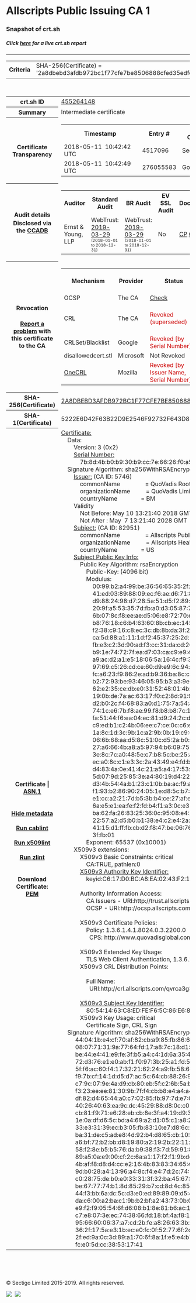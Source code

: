 # Allscripts Public Issuing CA 1
### Snapshot of crt.sh
##### Click [here](https://crt.sh/?q=2A8DBEBD3AFDB972BC1F77CFE7BE8506888CFED35EDFC54CBAA638E3A5AB3EFF) for a live crt.sh report

---
<!DOCTYPE HTML PUBLIC "-//W3C//DTD HTML 4.0 Transitional//EN">
<HTML>

<BODY>

<TABLE>
  <TR>
    <TH class="outer">Criteria</TH>
    <TD class="outer">SHA-256(Certificate) = '2a8dbebd3afdb972bc1f77cfe7be8506888cfed35edfc54cbaa638e3a5ab3eff'</TD>
  </TR>
</TABLE>
<BR>
<TABLE>
  <TR>
    <TH class="outer">crt.sh ID</TH>
    <TD class="outer"><A href="?id=455264148">455264148</A></TD>
  </TR>
  <TR>
    <TH class="outer">Summary</TH>
    <TD class="outer">Intermediate certificate</TD>
  </TR>
  <TR>
    <TH class="outer">Certificate<BR>Transparency</TH>
    <TD class="outer">
<TABLE class="options" style="margin-left:0px">
  <TR>
    <TH>Timestamp</TH>
    <TH>Entry #</TH>
    <TH>Log Operator</TH>
    <TH>Log URL</TH>
  </TR>
  <TR>
    <TD>2018-05-11&nbsp; <FONT class="small">10:42:42 UTC</FONT></TD>
    <TD>4517096</TD>
    <TD>Sectigo</TD>
    <TD>https://dodo.ct.comodo.com</TD>
  </TR>
  <TR>
    <TD>2018-05-11&nbsp; <FONT class="small">10:42:49 UTC</FONT></TD>
    <TD>276055583</TD>
    <TD>Google</TD>
    <TD>https://ct.googleapis.com/rocketeer</TD>
  </TR>
</TABLE>
    </TD>
  </TR>
  <TR>
    <TH class="outer">Audit details<BR>
      <DIV class="small" style="padding-top:3px">Disclosed via the
        <A href="//ccadb-public.secure.force.com/mozilla/PublicAllIntermediateCerts" target="_blank">CCADB</A></DIV>
    </TH>
    <TD class="outer">
<TABLE class="options" style="margin-left:0px">
  <TR>
    <TH>Auditor</TH>
    <TH>Standard Audit</TH>
    <TH>BR Audit</TH>
    <TH>EV SSL Audit</TH>
    <TH>Documents</TH>
    <TH>CCADB</TH>
    <TH>Root Owner / Certificate</TH>
  </TR>
  <TR>
    <TD style="vertical-align:middle">Ernst & Young, LLP</TD>
    <TD>WebTrust:
      <A href="https://www.cpacanada.ca/generichandlers/CPACHandler.ashx?attachmentid=227627" target="_blank">2019-03-29</A>
      <BR><FONT style="font-size:8pt">(2018-01-01 to 2018-12-31)</FONT></TD>
    <TD>WebTrust:
      <A href="https://www.cpacanada.ca/generichandlers/CPACHandler.ashx?attachmentid=227628" target="_blank">2019-03-29</A>
      <BR><FONT style="font-size:8pt">(2018-01-01 to 2018-12-31)</FONT></TD>
    <TD>No    <TD>
      <A href="https://www.quovadisglobal.com/~/media/Files/Repository/QV_RCA1_RCA3_CPCPS_V4_25.ashx" target="blank">CP</A>
      <A href="https://www.quovadisglobal.com/~/media/Files/Repository/QV_RCA2_CPCPS_v2.5.ashx" target="blank">CPS</A>
    </TD>
    <TD><A href="//ccadb.force.com/0011J00001FuBw4QAF" target="_blank">0011J00001FuBw4QAF</A></TD>
    <TD><A href="/?id=8586094">QuoVadis</A></TD>
  </TR>
</TABLE>
    </TD>
  </TR>
  <TR>
    <TH class="outer">Revocation<BR><BR>
      <DIV class="small" style="padding-top:3px"><A href="?id=455264148&opt=problemreporting">Report a problem</A> with<BR>this certificate to the CA</DIV></TH>
    <TD class="outer">
      <TABLE class="options" style="margin-left:0px">
        <TR>
          <TH>Mechanism</TH>
          <TH>Provider</TH>
          <TH>Status</TH>
          <TH>Revocation Date</TH>
          <TH>Last Observed in CRL</TH>
          <TH>Last Checked <SPAN style="color:#CC0000;vertical-align:middle;font-size:70%;font-weight:normal">(Error)</SPAN></TH>
        </TR>
        <TR>
          <TD>OCSP</TD>
          <TD>The CA</TD>
          <TD><A href="?id=455264148&opt=ocsp">Check</A></TD>
          <TD><SPAN style="color:#888888">?</SPAN></TD>
          <TD><SPAN style="color:#888888">n/a</SPAN></TD>
          <TD><SPAN style="color:#888888">?</SPAN></TD>
        </TR>
        <TR>
          <TD>CRL</TD>
          <TD>The CA</TD>
          <TD><SPAN style="color:#CC0000">Revoked (superseded)</SPAN></TD><TD>2018-07-05&nbsp; <FONT class="small">16:11:37 UTC</FONT></TD><TD>2019-09-13&nbsp; <FONT class="small">16:17:46 UTC</FONT></TD><TD>2019-12-04&nbsp; <FONT class="small">17:11:32 UTC</FONT></TD>
        </TR>
        <TR>
          <TD>CRLSet/Blacklist</TD>
          <TD>Google</TD>
          <TD><SPAN style="color:#CC0000">Revoked [by Serial Number]</SPAN></TD>
          <TD><SPAN style="color:#888888">n/a</SPAN></TD>
          <TD><SPAN style="color:#888888">n/a</SPAN></TD>
          <TD><SPAN style="color:#888888">n/a</SPAN></TD>
        </TR>
        <TR>
          <TD>disallowedcert.stl</TD>
          <TD>Microsoft</TD>
          <TD>Not Revoked</TD>
          <TD><SPAN style="color:#888888">n/a</SPAN></TD>
          <TD><SPAN style="color:#888888">n/a</SPAN></TD>
          <TD><SPAN style="color:#888888">n/a</SPAN></TD>
        </TR>
        <TR>
          <TD><A href="/mozilla-onecrl" target="_blank">OneCRL</A></TD>
          <TD>Mozilla</TD>
          <TD><SPAN style="color:#CC0000">Revoked [by Issuer Name, Serial Number]</SPAN></TD><TD>2019-01-18&nbsp; <FONT class="small">11:45:13 UTC</FONT></TD>
          <TD><SPAN style="color:#888888">n/a</SPAN></TD>
          <TD><SPAN style="color:#888888">n/a</SPAN></TD>
        </TR>
      </TABLE>
    </TD>
  </TR>
  <TR>
    <TH class="outer">SHA-256(Certificate)</TH>
    <TD class="outer"><A href="//censys.io/certificates/2a8dbebd3afdb972bc1f77cfe7be8506888cfed35edfc54cbaa638e3a5ab3eff">2A8DBEBD3AFDB972BC1F77CFE7BE8506888CFED35EDFC54CBAA638E3A5AB3EFF</A></TD>
  </TR>
  <TR>
    <TH class="outer">SHA-1(Certificate)</TH>
    <TD class="outer">5222E6D42F63B22D9E2546F92732F643D8A2603E</TD>
  </TR>
  <TR>
    <TH class="outer">Certificate | <A href="?asn1=455264148">ASN.1</A>
      <SPAN class="small"><BR>
      <BR><BR><A href="?id=455264148&opt=nometadata">Hide metadata</A>
      <BR><BR><A href="?id=455264148&opt=cablint">Run cablint</A>
      <BR><BR><A href="?id=455264148&opt=x509lint">Run x509lint</A>
      <BR><BR><A href="?id=455264148&opt=zlint">Run zlint</A>
      <BR><BR><BR>Download Certificate: <A href="?d=455264148">PEM</A>
      </SPAN>
    </TH>
    <TD class="text"><A href="?d=455264148">Certificate:</A><BR>&nbsp;&nbsp;&nbsp;&nbsp;Data:<BR>&nbsp;&nbsp;&nbsp;&nbsp;&nbsp;&nbsp;&nbsp;&nbsp;Version:&nbsp;3&nbsp;(0x2)<BR>&nbsp;&nbsp;&nbsp;&nbsp;&nbsp;&nbsp;&nbsp;&nbsp;<A href="?serial=7b8d4bb0b930b9cc7e6626f0a5a8e49a782ee63b">Serial&nbsp;Number:</A><BR>&nbsp;&nbsp;&nbsp;&nbsp;&nbsp;&nbsp;&nbsp;&nbsp;&nbsp;&nbsp;&nbsp;&nbsp;7b:8d:4b:b0:b9:30:b9:cc:7e:66:26:f0:a5:a8:e4:9a:78:2e:e6:3b<BR>&nbsp;&nbsp;&nbsp;&nbsp;Signature&nbsp;Algorithm:&nbsp;sha256WithRSAEncryption<BR>&nbsp;&nbsp;&nbsp;&nbsp;&nbsp;&nbsp;&nbsp;&nbsp;<A href="?caid=5746">Issuer:</A> <SPAN class="small">(CA ID: 5746)</SPAN><BR>&nbsp;&nbsp;&nbsp;&nbsp;&nbsp;&nbsp;&nbsp;&nbsp;&nbsp;&nbsp;&nbsp;&nbsp;commonName&nbsp;&nbsp;&nbsp;&nbsp;&nbsp;&nbsp;&nbsp;&nbsp;&nbsp;&nbsp;&nbsp;&nbsp;&nbsp;&nbsp;&nbsp;&nbsp;=&nbsp;QuoVadis&nbsp;Root&nbsp;CA&nbsp;3&nbsp;G3<BR>&nbsp;&nbsp;&nbsp;&nbsp;&nbsp;&nbsp;&nbsp;&nbsp;&nbsp;&nbsp;&nbsp;&nbsp;organizationName&nbsp;&nbsp;&nbsp;&nbsp;&nbsp;&nbsp;&nbsp;&nbsp;&nbsp;&nbsp;=&nbsp;QuoVadis&nbsp;Limited<BR>&nbsp;&nbsp;&nbsp;&nbsp;&nbsp;&nbsp;&nbsp;&nbsp;&nbsp;&nbsp;&nbsp;&nbsp;countryName&nbsp;&nbsp;&nbsp;&nbsp;&nbsp;&nbsp;&nbsp;&nbsp;&nbsp;&nbsp;&nbsp;&nbsp;&nbsp;&nbsp;&nbsp;=&nbsp;BM<BR>&nbsp;&nbsp;&nbsp;&nbsp;&nbsp;&nbsp;&nbsp;&nbsp;Validity<BR>&nbsp;&nbsp;&nbsp;&nbsp;&nbsp;&nbsp;&nbsp;&nbsp;&nbsp;&nbsp;&nbsp;&nbsp;Not&nbsp;Before:&nbsp;May&nbsp;10&nbsp;13:21:40&nbsp;2018&nbsp;GMT<BR>&nbsp;&nbsp;&nbsp;&nbsp;&nbsp;&nbsp;&nbsp;&nbsp;&nbsp;&nbsp;&nbsp;&nbsp;Not&nbsp;After&nbsp;:&nbsp;May&nbsp;&nbsp;7&nbsp;13:21:40&nbsp;2028&nbsp;GMT<BR>&nbsp;&nbsp;&nbsp;&nbsp;&nbsp;&nbsp;&nbsp;&nbsp;<A href="?caid=82951">Subject:</A> <SPAN class="small">(CA ID: 82951)</SPAN><BR>&nbsp;&nbsp;&nbsp;&nbsp;&nbsp;&nbsp;&nbsp;&nbsp;&nbsp;&nbsp;&nbsp;&nbsp;commonName&nbsp;&nbsp;&nbsp;&nbsp;&nbsp;&nbsp;&nbsp;&nbsp;&nbsp;&nbsp;&nbsp;&nbsp;&nbsp;&nbsp;&nbsp;&nbsp;=&nbsp;Allscripts&nbsp;Public&nbsp;Issuing&nbsp;CA&nbsp;1<BR>&nbsp;&nbsp;&nbsp;&nbsp;&nbsp;&nbsp;&nbsp;&nbsp;&nbsp;&nbsp;&nbsp;&nbsp;organizationName&nbsp;&nbsp;&nbsp;&nbsp;&nbsp;&nbsp;&nbsp;&nbsp;&nbsp;&nbsp;=&nbsp;Allscripts&nbsp;Healthcare&nbsp;LLC.<BR>&nbsp;&nbsp;&nbsp;&nbsp;&nbsp;&nbsp;&nbsp;&nbsp;&nbsp;&nbsp;&nbsp;&nbsp;countryName&nbsp;&nbsp;&nbsp;&nbsp;&nbsp;&nbsp;&nbsp;&nbsp;&nbsp;&nbsp;&nbsp;&nbsp;&nbsp;&nbsp;&nbsp;=&nbsp;US<BR>&nbsp;&nbsp;&nbsp;&nbsp;&nbsp;&nbsp;&nbsp;&nbsp;<A href="?spkisha256=a1b8ce804c86602012f6797968f63eccab189ae6907785d641678035cdcf0558">Subject&nbsp;Public&nbsp;Key&nbsp;Info:</A><BR>&nbsp;&nbsp;&nbsp;&nbsp;&nbsp;&nbsp;&nbsp;&nbsp;&nbsp;&nbsp;&nbsp;&nbsp;Public&nbsp;Key&nbsp;Algorithm:&nbsp;rsaEncryption<BR>&nbsp;&nbsp;&nbsp;&nbsp;&nbsp;&nbsp;&nbsp;&nbsp;&nbsp;&nbsp;&nbsp;&nbsp;&nbsp;&nbsp;&nbsp;&nbsp;Public-Key:&nbsp;(4096&nbsp;bit)<BR>&nbsp;&nbsp;&nbsp;&nbsp;&nbsp;&nbsp;&nbsp;&nbsp;&nbsp;&nbsp;&nbsp;&nbsp;&nbsp;&nbsp;&nbsp;&nbsp;Modulus:<BR>&nbsp;&nbsp;&nbsp;&nbsp;&nbsp;&nbsp;&nbsp;&nbsp;&nbsp;&nbsp;&nbsp;&nbsp;&nbsp;&nbsp;&nbsp;&nbsp;&nbsp;&nbsp;&nbsp;&nbsp;00:99:b2:a4:99:be:36:56:65:35:2f:57:ea:10:da:<BR>&nbsp;&nbsp;&nbsp;&nbsp;&nbsp;&nbsp;&nbsp;&nbsp;&nbsp;&nbsp;&nbsp;&nbsp;&nbsp;&nbsp;&nbsp;&nbsp;&nbsp;&nbsp;&nbsp;&nbsp;41:ed:03:89:88:09:ec:f6:ae:d6:71:8d:5e:a0:c7:<BR>&nbsp;&nbsp;&nbsp;&nbsp;&nbsp;&nbsp;&nbsp;&nbsp;&nbsp;&nbsp;&nbsp;&nbsp;&nbsp;&nbsp;&nbsp;&nbsp;&nbsp;&nbsp;&nbsp;&nbsp;d9:88:24:98:d7:28:5a:51:d5:f2:89:d0:7b:cc:2f:<BR>&nbsp;&nbsp;&nbsp;&nbsp;&nbsp;&nbsp;&nbsp;&nbsp;&nbsp;&nbsp;&nbsp;&nbsp;&nbsp;&nbsp;&nbsp;&nbsp;&nbsp;&nbsp;&nbsp;&nbsp;20:9f:a5:53:35:7d:fb:a0:d3:05:87:71:d8:e6:66:<BR>&nbsp;&nbsp;&nbsp;&nbsp;&nbsp;&nbsp;&nbsp;&nbsp;&nbsp;&nbsp;&nbsp;&nbsp;&nbsp;&nbsp;&nbsp;&nbsp;&nbsp;&nbsp;&nbsp;&nbsp;6b:07:8c:f8:ee:ae:d5:06:e8:72:70:e3:f7:7e:89:<BR>&nbsp;&nbsp;&nbsp;&nbsp;&nbsp;&nbsp;&nbsp;&nbsp;&nbsp;&nbsp;&nbsp;&nbsp;&nbsp;&nbsp;&nbsp;&nbsp;&nbsp;&nbsp;&nbsp;&nbsp;b8:76:18:c6:b4:63:60:8b:cb:ec:14:16:fd:9f:21:<BR>&nbsp;&nbsp;&nbsp;&nbsp;&nbsp;&nbsp;&nbsp;&nbsp;&nbsp;&nbsp;&nbsp;&nbsp;&nbsp;&nbsp;&nbsp;&nbsp;&nbsp;&nbsp;&nbsp;&nbsp;f2:38:c9:16:c8:ec:3c:db:8b:da:3f:24:bb:1b:59:<BR>&nbsp;&nbsp;&nbsp;&nbsp;&nbsp;&nbsp;&nbsp;&nbsp;&nbsp;&nbsp;&nbsp;&nbsp;&nbsp;&nbsp;&nbsp;&nbsp;&nbsp;&nbsp;&nbsp;&nbsp;ca:5d:88:a1:11:1d:f2:45:37:25:2d:1c:8f:e7:8e:<BR>&nbsp;&nbsp;&nbsp;&nbsp;&nbsp;&nbsp;&nbsp;&nbsp;&nbsp;&nbsp;&nbsp;&nbsp;&nbsp;&nbsp;&nbsp;&nbsp;&nbsp;&nbsp;&nbsp;&nbsp;fb:e3:c2:3d:90:ad:f3:cc:31:da:cd:20:5c:09:e3:<BR>&nbsp;&nbsp;&nbsp;&nbsp;&nbsp;&nbsp;&nbsp;&nbsp;&nbsp;&nbsp;&nbsp;&nbsp;&nbsp;&nbsp;&nbsp;&nbsp;&nbsp;&nbsp;&nbsp;&nbsp;b9:1e:74:72:7f:ea:d7:03:ca:c9:e9:48:75:58:9c:<BR>&nbsp;&nbsp;&nbsp;&nbsp;&nbsp;&nbsp;&nbsp;&nbsp;&nbsp;&nbsp;&nbsp;&nbsp;&nbsp;&nbsp;&nbsp;&nbsp;&nbsp;&nbsp;&nbsp;&nbsp;a9:ac:d2:a1:e5:18:06:5a:16:4c:f9:3e:13:95:ac:<BR>&nbsp;&nbsp;&nbsp;&nbsp;&nbsp;&nbsp;&nbsp;&nbsp;&nbsp;&nbsp;&nbsp;&nbsp;&nbsp;&nbsp;&nbsp;&nbsp;&nbsp;&nbsp;&nbsp;&nbsp;97:69:c5:26:cd:ce:60:d9:e9:6c:94:dd:77:ed:15:<BR>&nbsp;&nbsp;&nbsp;&nbsp;&nbsp;&nbsp;&nbsp;&nbsp;&nbsp;&nbsp;&nbsp;&nbsp;&nbsp;&nbsp;&nbsp;&nbsp;&nbsp;&nbsp;&nbsp;&nbsp;fc:a6:23:f9:86:2e:ad:b9:36:ba:8c:c6:45:34:d9:<BR>&nbsp;&nbsp;&nbsp;&nbsp;&nbsp;&nbsp;&nbsp;&nbsp;&nbsp;&nbsp;&nbsp;&nbsp;&nbsp;&nbsp;&nbsp;&nbsp;&nbsp;&nbsp;&nbsp;&nbsp;b2:72:93:be:93:46:05:95:b3:a3:9e:3d:12:61:e4:<BR>&nbsp;&nbsp;&nbsp;&nbsp;&nbsp;&nbsp;&nbsp;&nbsp;&nbsp;&nbsp;&nbsp;&nbsp;&nbsp;&nbsp;&nbsp;&nbsp;&nbsp;&nbsp;&nbsp;&nbsp;62:e2:35:ce:db:e0:31:52:48:01:4b:68:08:50:2d:<BR>&nbsp;&nbsp;&nbsp;&nbsp;&nbsp;&nbsp;&nbsp;&nbsp;&nbsp;&nbsp;&nbsp;&nbsp;&nbsp;&nbsp;&nbsp;&nbsp;&nbsp;&nbsp;&nbsp;&nbsp;19:0b:de:7a:ac:63:17:f0:c2:8d:91:91:64:6a:4a:<BR>&nbsp;&nbsp;&nbsp;&nbsp;&nbsp;&nbsp;&nbsp;&nbsp;&nbsp;&nbsp;&nbsp;&nbsp;&nbsp;&nbsp;&nbsp;&nbsp;&nbsp;&nbsp;&nbsp;&nbsp;d2:b0:2c:f4:68:83:a0:d1:75:7a:54:a8:93:01:b9:<BR>&nbsp;&nbsp;&nbsp;&nbsp;&nbsp;&nbsp;&nbsp;&nbsp;&nbsp;&nbsp;&nbsp;&nbsp;&nbsp;&nbsp;&nbsp;&nbsp;&nbsp;&nbsp;&nbsp;&nbsp;74:1c:e6:7b:f8:ae:99:f8:b8:b8:7c:16:e4:d9:89:<BR>&nbsp;&nbsp;&nbsp;&nbsp;&nbsp;&nbsp;&nbsp;&nbsp;&nbsp;&nbsp;&nbsp;&nbsp;&nbsp;&nbsp;&nbsp;&nbsp;&nbsp;&nbsp;&nbsp;&nbsp;fa:51:44:f6:ea:04:ec:81:d9:24:2c:da:d4:ba:60:<BR>&nbsp;&nbsp;&nbsp;&nbsp;&nbsp;&nbsp;&nbsp;&nbsp;&nbsp;&nbsp;&nbsp;&nbsp;&nbsp;&nbsp;&nbsp;&nbsp;&nbsp;&nbsp;&nbsp;&nbsp;c9:ed:b1:c2:4b:06:ee:c7:ce:0c:c6:ea:0a:40:3e:<BR>&nbsp;&nbsp;&nbsp;&nbsp;&nbsp;&nbsp;&nbsp;&nbsp;&nbsp;&nbsp;&nbsp;&nbsp;&nbsp;&nbsp;&nbsp;&nbsp;&nbsp;&nbsp;&nbsp;&nbsp;1a:8c:1d:3c:9b:1c:a2:9b:0b:19:c9:0a:68:b4:8d:<BR>&nbsp;&nbsp;&nbsp;&nbsp;&nbsp;&nbsp;&nbsp;&nbsp;&nbsp;&nbsp;&nbsp;&nbsp;&nbsp;&nbsp;&nbsp;&nbsp;&nbsp;&nbsp;&nbsp;&nbsp;06:6b:68:aa:d5:8c:51:0c:d5:2a:b0:ae:c7:22:73:<BR>&nbsp;&nbsp;&nbsp;&nbsp;&nbsp;&nbsp;&nbsp;&nbsp;&nbsp;&nbsp;&nbsp;&nbsp;&nbsp;&nbsp;&nbsp;&nbsp;&nbsp;&nbsp;&nbsp;&nbsp;27:a6:66:4b:a8:a5:97:94:b6:09:75:43:b2:81:e8:<BR>&nbsp;&nbsp;&nbsp;&nbsp;&nbsp;&nbsp;&nbsp;&nbsp;&nbsp;&nbsp;&nbsp;&nbsp;&nbsp;&nbsp;&nbsp;&nbsp;&nbsp;&nbsp;&nbsp;&nbsp;3e:8c:7c:a0:48:5e:c7:b8:5c:be:25:a8:94:d2:50:<BR>&nbsp;&nbsp;&nbsp;&nbsp;&nbsp;&nbsp;&nbsp;&nbsp;&nbsp;&nbsp;&nbsp;&nbsp;&nbsp;&nbsp;&nbsp;&nbsp;&nbsp;&nbsp;&nbsp;&nbsp;ec:a0:8c:c1:e3:3c:2a:43:49:e4:fd:ba:f6:0e:92:<BR>&nbsp;&nbsp;&nbsp;&nbsp;&nbsp;&nbsp;&nbsp;&nbsp;&nbsp;&nbsp;&nbsp;&nbsp;&nbsp;&nbsp;&nbsp;&nbsp;&nbsp;&nbsp;&nbsp;&nbsp;d4:83:4a:0e:41:4c:21:a5:a4:17:53:cf:26:14:6d:<BR>&nbsp;&nbsp;&nbsp;&nbsp;&nbsp;&nbsp;&nbsp;&nbsp;&nbsp;&nbsp;&nbsp;&nbsp;&nbsp;&nbsp;&nbsp;&nbsp;&nbsp;&nbsp;&nbsp;&nbsp;5d:07:9d:25:85:3e:a4:80:19:d4:22:19:f5:4a:fc:<BR>&nbsp;&nbsp;&nbsp;&nbsp;&nbsp;&nbsp;&nbsp;&nbsp;&nbsp;&nbsp;&nbsp;&nbsp;&nbsp;&nbsp;&nbsp;&nbsp;&nbsp;&nbsp;&nbsp;&nbsp;d3:4b:54:4a:b1:23:c1:0b:ba:ac:f9:a0:65:b3:4d:<BR>&nbsp;&nbsp;&nbsp;&nbsp;&nbsp;&nbsp;&nbsp;&nbsp;&nbsp;&nbsp;&nbsp;&nbsp;&nbsp;&nbsp;&nbsp;&nbsp;&nbsp;&nbsp;&nbsp;&nbsp;f1:93:b2:86:90:24:05:1e:d8:5c:b7:7e:6a:e4:8f:<BR>&nbsp;&nbsp;&nbsp;&nbsp;&nbsp;&nbsp;&nbsp;&nbsp;&nbsp;&nbsp;&nbsp;&nbsp;&nbsp;&nbsp;&nbsp;&nbsp;&nbsp;&nbsp;&nbsp;&nbsp;e1:cc:a2:21:7d:b5:3b:b4:ce:27:af:eb:52:ba:43:<BR>&nbsp;&nbsp;&nbsp;&nbsp;&nbsp;&nbsp;&nbsp;&nbsp;&nbsp;&nbsp;&nbsp;&nbsp;&nbsp;&nbsp;&nbsp;&nbsp;&nbsp;&nbsp;&nbsp;&nbsp;6a:e5:e1:ea:fe:f2:fd:b4:f1:a3:0c:e3:63:13:0a:<BR>&nbsp;&nbsp;&nbsp;&nbsp;&nbsp;&nbsp;&nbsp;&nbsp;&nbsp;&nbsp;&nbsp;&nbsp;&nbsp;&nbsp;&nbsp;&nbsp;&nbsp;&nbsp;&nbsp;&nbsp;ba:62:fa:26:83:25:36:0c:95:08:e4:2c:51:ea:5d:<BR>&nbsp;&nbsp;&nbsp;&nbsp;&nbsp;&nbsp;&nbsp;&nbsp;&nbsp;&nbsp;&nbsp;&nbsp;&nbsp;&nbsp;&nbsp;&nbsp;&nbsp;&nbsp;&nbsp;&nbsp;22:57:a2:d5:b0:b1:38:e4:c2:e4:2a:1e:fa:7e:a3:<BR>&nbsp;&nbsp;&nbsp;&nbsp;&nbsp;&nbsp;&nbsp;&nbsp;&nbsp;&nbsp;&nbsp;&nbsp;&nbsp;&nbsp;&nbsp;&nbsp;&nbsp;&nbsp;&nbsp;&nbsp;41:15:d1:ff:fb:cb:d2:f8:47:be:06:76:68:93:d4:<BR>&nbsp;&nbsp;&nbsp;&nbsp;&nbsp;&nbsp;&nbsp;&nbsp;&nbsp;&nbsp;&nbsp;&nbsp;&nbsp;&nbsp;&nbsp;&nbsp;&nbsp;&nbsp;&nbsp;&nbsp;3f:fb:01<BR>&nbsp;&nbsp;&nbsp;&nbsp;&nbsp;&nbsp;&nbsp;&nbsp;&nbsp;&nbsp;&nbsp;&nbsp;&nbsp;&nbsp;&nbsp;&nbsp;Exponent:&nbsp;65537&nbsp;(0x10001)<BR>&nbsp;&nbsp;&nbsp;&nbsp;&nbsp;&nbsp;&nbsp;&nbsp;X509v3&nbsp;extensions:<BR>&nbsp;&nbsp;&nbsp;&nbsp;&nbsp;&nbsp;&nbsp;&nbsp;&nbsp;&nbsp;&nbsp;&nbsp;X509v3&nbsp;Basic&nbsp;Constraints:&nbsp;critical<BR>&nbsp;&nbsp;&nbsp;&nbsp;&nbsp;&nbsp;&nbsp;&nbsp;&nbsp;&nbsp;&nbsp;&nbsp;&nbsp;&nbsp;&nbsp;&nbsp;CA:TRUE,&nbsp;pathlen:0<BR>&nbsp;&nbsp;&nbsp;&nbsp;&nbsp;&nbsp;&nbsp;&nbsp;&nbsp;&nbsp;&nbsp;&nbsp;<A href="?ski=c617d0bca8ea0243f21b06995d2b9020b9d79ce4">X509v3&nbsp;Authority&nbsp;Key&nbsp;Identifier:</A><BR>&nbsp;&nbsp;&nbsp;&nbsp;&nbsp;&nbsp;&nbsp;&nbsp;&nbsp;&nbsp;&nbsp;&nbsp;&nbsp;&nbsp;&nbsp;&nbsp;keyid:C6:17:D0:BC:A8:EA:02:43:F2:1B:06:99:5D:2B:90:20:B9:D7:9C:E4<BR><BR>&nbsp;&nbsp;&nbsp;&nbsp;&nbsp;&nbsp;&nbsp;&nbsp;&nbsp;&nbsp;&nbsp;&nbsp;Authority&nbsp;Information&nbsp;Access:&nbsp;<BR>&nbsp;&nbsp;&nbsp;&nbsp;&nbsp;&nbsp;&nbsp;&nbsp;&nbsp;&nbsp;&nbsp;&nbsp;&nbsp;&nbsp;&nbsp;&nbsp;CA&nbsp;Issuers&nbsp;-&nbsp;URI:http://trust.allscripts.com/qvrca3g3.crt<BR>&nbsp;&nbsp;&nbsp;&nbsp;&nbsp;&nbsp;&nbsp;&nbsp;&nbsp;&nbsp;&nbsp;&nbsp;&nbsp;&nbsp;&nbsp;&nbsp;OCSP&nbsp;-&nbsp;URI:http://ocsp.allscripts.com<BR><BR>&nbsp;&nbsp;&nbsp;&nbsp;&nbsp;&nbsp;&nbsp;&nbsp;&nbsp;&nbsp;&nbsp;&nbsp;X509v3&nbsp;Certificate&nbsp;Policies:&nbsp;<BR>&nbsp;&nbsp;&nbsp;&nbsp;&nbsp;&nbsp;&nbsp;&nbsp;&nbsp;&nbsp;&nbsp;&nbsp;&nbsp;&nbsp;&nbsp;&nbsp;Policy:&nbsp;1.3.6.1.4.1.8024.0.3.2200.0<BR>&nbsp;&nbsp;&nbsp;&nbsp;&nbsp;&nbsp;&nbsp;&nbsp;&nbsp;&nbsp;&nbsp;&nbsp;&nbsp;&nbsp;&nbsp;&nbsp;&nbsp;&nbsp;CPS:&nbsp;http://www.quovadisglobal.com/repository<BR><BR>&nbsp;&nbsp;&nbsp;&nbsp;&nbsp;&nbsp;&nbsp;&nbsp;&nbsp;&nbsp;&nbsp;&nbsp;X509v3&nbsp;Extended&nbsp;Key&nbsp;Usage:&nbsp;<BR>&nbsp;&nbsp;&nbsp;&nbsp;&nbsp;&nbsp;&nbsp;&nbsp;&nbsp;&nbsp;&nbsp;&nbsp;&nbsp;&nbsp;&nbsp;&nbsp;TLS&nbsp;Web&nbsp;Client&nbsp;Authentication,&nbsp;1.3.6.1.4.1.311.10.3.12,&nbsp;OCSP&nbsp;Signing<BR>&nbsp;&nbsp;&nbsp;&nbsp;&nbsp;&nbsp;&nbsp;&nbsp;&nbsp;&nbsp;&nbsp;&nbsp;X509v3&nbsp;CRL&nbsp;Distribution&nbsp;Points:&nbsp;<BR><BR>&nbsp;&nbsp;&nbsp;&nbsp;&nbsp;&nbsp;&nbsp;&nbsp;&nbsp;&nbsp;&nbsp;&nbsp;&nbsp;&nbsp;&nbsp;&nbsp;Full&nbsp;Name:<BR>&nbsp;&nbsp;&nbsp;&nbsp;&nbsp;&nbsp;&nbsp;&nbsp;&nbsp;&nbsp;&nbsp;&nbsp;&nbsp;&nbsp;&nbsp;&nbsp;&nbsp;&nbsp;URI:http://crl.allscripts.com/qvrca3g3.crl<BR><BR>&nbsp;&nbsp;&nbsp;&nbsp;&nbsp;&nbsp;&nbsp;&nbsp;&nbsp;&nbsp;&nbsp;&nbsp;<A href="?ski=80541463c8edfef65c86e68d817943b1c4feec30">X509v3&nbsp;Subject&nbsp;Key&nbsp;Identifier:</A><BR>&nbsp;&nbsp;&nbsp;&nbsp;&nbsp;&nbsp;&nbsp;&nbsp;&nbsp;&nbsp;&nbsp;&nbsp;&nbsp;&nbsp;&nbsp;&nbsp;80:54:14:63:C8:ED:FE:F6:5C:86:E6:8D:81:79:43:B1:C4:FE:EC:30<BR>&nbsp;&nbsp;&nbsp;&nbsp;&nbsp;&nbsp;&nbsp;&nbsp;&nbsp;&nbsp;&nbsp;&nbsp;X509v3&nbsp;Key&nbsp;Usage:&nbsp;critical<BR>&nbsp;&nbsp;&nbsp;&nbsp;&nbsp;&nbsp;&nbsp;&nbsp;&nbsp;&nbsp;&nbsp;&nbsp;&nbsp;&nbsp;&nbsp;&nbsp;Certificate&nbsp;Sign,&nbsp;CRL&nbsp;Sign<BR>&nbsp;&nbsp;&nbsp;&nbsp;Signature&nbsp;Algorithm:&nbsp;sha256WithRSAEncryption<BR>&nbsp;&nbsp;&nbsp;&nbsp;&nbsp;&nbsp;&nbsp;&nbsp;&nbsp;44:04:1b:e4:cf:70:af:82:cb:a9:85:fb:86:67:e2:1a:ce:68:<BR>&nbsp;&nbsp;&nbsp;&nbsp;&nbsp;&nbsp;&nbsp;&nbsp;&nbsp;08:07:71:31:9a:77:64:fd:17:a8:7c:18:d1:2d:7b:b9:d0:e7:<BR>&nbsp;&nbsp;&nbsp;&nbsp;&nbsp;&nbsp;&nbsp;&nbsp;&nbsp;be:44:e4:41:e9:fe:3f:b5:a4:c4:1d:6a:35:48:5f:1f:6c:03:<BR>&nbsp;&nbsp;&nbsp;&nbsp;&nbsp;&nbsp;&nbsp;&nbsp;&nbsp;72:d3:76:e1:e0:ab:f1:f0:97:3b:25:a1:fd:51:df:cf:07:4d:<BR>&nbsp;&nbsp;&nbsp;&nbsp;&nbsp;&nbsp;&nbsp;&nbsp;&nbsp;5f:f6:ac:60:f4:17:32:21:62:24:a9:fb:58:64:53:67:3c:d6:<BR>&nbsp;&nbsp;&nbsp;&nbsp;&nbsp;&nbsp;&nbsp;&nbsp;&nbsp;f9:7b:cf:14:1d:d5:d7:ac:5c:64:cb:88:26:9d:71:07:8c:56:<BR>&nbsp;&nbsp;&nbsp;&nbsp;&nbsp;&nbsp;&nbsp;&nbsp;&nbsp;c7:9c:07:9e:4a:d9:cb:80:eb:5f:c2:6b:5a:b5:c3:aa:d7:ac:<BR>&nbsp;&nbsp;&nbsp;&nbsp;&nbsp;&nbsp;&nbsp;&nbsp;&nbsp;f3:23:ee:ee:81:30:9b:7f:f4:cb:b8:e4:a4:a4:fe:7d:8e:2f:<BR>&nbsp;&nbsp;&nbsp;&nbsp;&nbsp;&nbsp;&nbsp;&nbsp;&nbsp;df:82:d4:65:44:a0:c7:02:85:fb:97:7d:e7:05:95:9d:36:88:<BR>&nbsp;&nbsp;&nbsp;&nbsp;&nbsp;&nbsp;&nbsp;&nbsp;&nbsp;40:26:40:63:ea:9c:dc:45:29:88:d8:0c:c0:2a:8f:61:1a:5c:<BR>&nbsp;&nbsp;&nbsp;&nbsp;&nbsp;&nbsp;&nbsp;&nbsp;&nbsp;cb:81:f9:71:e6:28:eb:cb:8e:3f:a4:19:d9:35:f5:ca:e8:de:<BR>&nbsp;&nbsp;&nbsp;&nbsp;&nbsp;&nbsp;&nbsp;&nbsp;&nbsp;1e:0a:df:d6:5c:bd:a4:69:a2:d1:05:c1:a8:25:54:c9:fe:45:<BR>&nbsp;&nbsp;&nbsp;&nbsp;&nbsp;&nbsp;&nbsp;&nbsp;&nbsp;33:e3:31:39:ec:b3:05:fb:83:10:e7:d8:6c:ca:12:f3:31:5d:<BR>&nbsp;&nbsp;&nbsp;&nbsp;&nbsp;&nbsp;&nbsp;&nbsp;&nbsp;ba:31:de:c5:ad:e8:4d:92:b4:d8:65:cb:10:4b:9e:ca:53:9b:<BR>&nbsp;&nbsp;&nbsp;&nbsp;&nbsp;&nbsp;&nbsp;&nbsp;&nbsp;a6:bf:72:b2:bb:d8:19:80:a2:19:2b:22:11:de:08:f3:cb:dc:<BR>&nbsp;&nbsp;&nbsp;&nbsp;&nbsp;&nbsp;&nbsp;&nbsp;&nbsp;58:f2:8e:b5:b5:76:da:b9:38:f3:7d:59:91:8c:a0:80:03:51:<BR>&nbsp;&nbsp;&nbsp;&nbsp;&nbsp;&nbsp;&nbsp;&nbsp;&nbsp;89:a5:0a:e9:00:cf:2c:6a:a1:17:f2:f1:9b:dc:22:66:a3:6e:<BR>&nbsp;&nbsp;&nbsp;&nbsp;&nbsp;&nbsp;&nbsp;&nbsp;&nbsp;4b:af:f8:d8:d4:cc:e2:16:4b:83:83:34:65:45:88:4c:0e:1b:<BR>&nbsp;&nbsp;&nbsp;&nbsp;&nbsp;&nbsp;&nbsp;&nbsp;&nbsp;9d:b0:28:a4:13:96:a4:8c:f4:e4:7d:2c:74:20:4c:a0:c3:d9:<BR>&nbsp;&nbsp;&nbsp;&nbsp;&nbsp;&nbsp;&nbsp;&nbsp;&nbsp;c0:28:75:de:b0:e0:33:31:3f:32:ba:45:67:50:91:ec:65:fe:<BR>&nbsp;&nbsp;&nbsp;&nbsp;&nbsp;&nbsp;&nbsp;&nbsp;&nbsp;be:67:77:74:b1:8d:85:29:b7:cd:8d:4c:85:3e:65:66:91:d1:<BR>&nbsp;&nbsp;&nbsp;&nbsp;&nbsp;&nbsp;&nbsp;&nbsp;&nbsp;44:f3:bb:6a:dc:5c:d3:e0:ed:89:89:09:d5:4f:9c:be:a6:65:<BR>&nbsp;&nbsp;&nbsp;&nbsp;&nbsp;&nbsp;&nbsp;&nbsp;&nbsp;da:c6:00:a2:ba:c1:9b:b2:bf:a2:43:73:0b:0b:88:94:f2:d5:<BR>&nbsp;&nbsp;&nbsp;&nbsp;&nbsp;&nbsp;&nbsp;&nbsp;&nbsp;e9:f2:f9:05:54:6f:d6:08:b1:8e:81:b6:ac:15:a6:e0:3c:c8:<BR>&nbsp;&nbsp;&nbsp;&nbsp;&nbsp;&nbsp;&nbsp;&nbsp;&nbsp;c7:e8:07:3e:ec:74:38:66:fd:18:bf:4a:f8:1e:52:90:71:70:<BR>&nbsp;&nbsp;&nbsp;&nbsp;&nbsp;&nbsp;&nbsp;&nbsp;&nbsp;95:66:60:06:37:a7:cd:2b:fe:a8:26:63:3b:f2:97:bd:44:fc:<BR>&nbsp;&nbsp;&nbsp;&nbsp;&nbsp;&nbsp;&nbsp;&nbsp;&nbsp;36:2f:17:5a:e3:1b:ec:e0:fc:0f:52:77:6f:2d:1c:cb:9b:95:<BR>&nbsp;&nbsp;&nbsp;&nbsp;&nbsp;&nbsp;&nbsp;&nbsp;&nbsp;2f:ed:9a:0c:3d:89:a1:70:6f:8a:1f:e5:e4:b7:37:9b:47:59:<BR>&nbsp;&nbsp;&nbsp;&nbsp;&nbsp;&nbsp;&nbsp;&nbsp;&nbsp;fc:e0:5d:cc:38:53:17:41<BR>    </TD>
  </TR>
</TABLE>

  <BR><BR><BR>

  <P class="copyright">&copy; Sectigo Limited 2015-2019. All rights reserved.</P>
  <DIV>
    <A href="https://sectigo.com/"><IMG src="/sectigo_s.png"></A>
    &nbsp;<A href="https://github.com/crtsh"><IMG src="/GitHub-Mark-32px.png"></A>
  </DIV>
</BODY>
</HTML>
